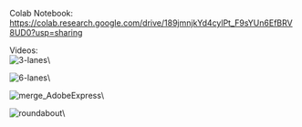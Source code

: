 Colab Notebook:\
https://colab.research.google.com/drive/189jmnjkYd4cylPt_F9sYUn6EfBRV8UD0?usp=sharing

Videos:\
![3-lanes](https://user-images.githubusercontent.com/49105118/196131706-8cd57ef2-4dae-42a1-9c89-fcce9fed9523.gif)\

![6-lanes](https://user-images.githubusercontent.com/49105118/196131722-b9145e10-7b88-4a56-a354-849f54c5d472.gif)\

![merge_AdobeExpress](https://user-images.githubusercontent.com/49105118/196129165-134fc228-8036-4656-b681-ca20ddb4b41f.gif)\

![roundabout](https://user-images.githubusercontent.com/49105118/196132298-f21e5979-4181-40f8-8d2a-925ae774c9ac.gif)\
